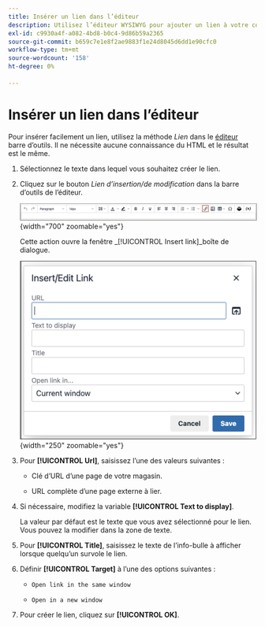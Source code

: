 ```yaml
---
title: Insérer un lien dans l’éditeur
description: Utilisez l’éditeur WYSIWYG pour ajouter un lien à votre contenu.
exl-id: c9930a4f-a082-4bd8-b0c4-9d86b59a2365
source-git-commit: b659c7e1e8f2ae9883f1e24d8045d6dd1e90cfc0
workflow-type: tm+mt
source-wordcount: '158'
ht-degree: 0%

---
```


# Insérer un lien dans l’éditeur

Pour insérer facilement un lien, utilisez la méthode _Lien_ dans le [éditeur](editor.md) barre d’outils. Il ne nécessite aucune connaissance du HTML et le résultat est le même.

1. Sélectionnez le texte dans lequel vous souhaitez créer le lien.

1. Cliquez sur le bouton _Lien d’insertion/de modification_ dans la barre d’outils de l’éditeur.

   ![Barre d’outils de l’éditeur - Insérer un lien](./assets/editor-toolbar-link-button.png){width="700" zoomable="yes"}

   Cette action ouvre la fenêtre _[!UICONTROL Insert link]_boîte de dialogue.

   ![Éditeur - Boîte de dialogue Insérer un lien](./assets/editor-dialog-insert-link.png){width="250" zoomable="yes"}

1. Pour **[!UICONTROL Url]**, saisissez l’une des valeurs suivantes :

   - Clé d’URL d’une page de votre magasin.

   - URL complète d’une page externe à lier.

1. Si nécessaire, modifiez la variable **[!UICONTROL Text to display]**.

   La valeur par défaut est le texte que vous avez sélectionné pour le lien. Vous pouvez la modifier dans la zone de texte.

1. Pour **[!UICONTROL Title]**, saisissez le texte de l’info-bulle à afficher lorsque quelqu’un survole le lien.

1. Définir **[!UICONTROL Target]** à l’une des options suivantes :

   - `Open link in the same window`

   - `Open in a new window`

1. Pour créer le lien, cliquez sur **[!UICONTROL OK]**.
